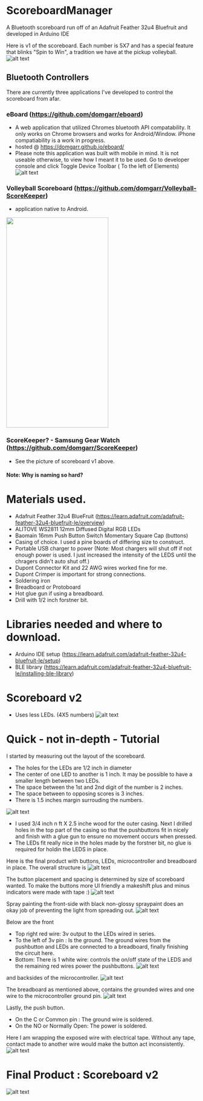 # ScoreboardManager
A Bluetooth scoreboard run off of an Adafruit Feather 32u4 Bluefruit and developed in Arduino IDE

Here is v1 of the scoreboard. Each number is 5X7 and has a special feature that blinks "Spin to Win", a tradition we have at the pickup volleyball.
![alt text](https://github.com/domgarr/ScoreboardManager/blob/master/images/scoreboard_example.jpg)

## Bluetooth Controllers
There are currently three applications I've developed to control the scoreboard from afar.

### eBoard (https://github.com/domgarr/eboard)
- A web application that utilized Chromes bluetooth API compatability. It only works on Chrome browsers and works for Android/Window. iPhone compatiability is a work in progress.
- hosted @ https://domgarr.github.io/eboard/
- Please note this application was built with mobile in mind. It is not useable otherwise, to view how I meant it to be used. Go to developer console and click Toggle Device Toolbar ( To the left of Elements)
![alt text](https://github.com/domgarr/ScoreboardManager/blob/master/images/eboard.png)

### Volleyball Scoreboard (https://github.com/domgarr/Volleyball-ScoreKeeper)
- application native to Android.
<img src="https://github.com/domgarr/ScoreboardManager/blob/master/images/volleyball_scoreboard.jpg" width="270" height="555">

### ScoreKeeper? - Samsung Gear Watch (https://github.com/domgarr/ScoreKeeper)
- See the picture of scoreboard v1 above.

#### Note: Why is naming so hard?

# Materials used.
- Adafruit Feather 32u4 BlueFruit (https://learn.adafruit.com/adafruit-feather-32u4-bluefruit-le/overview)
- ALITOVE WS2811 12mm Diffused Digital RGB LEDs
- Baomain 16mm Push Button Switch Momentary Square Cap (buttons)
- Casing of choice. I used a pine boards of differing size to construct.
- Portable USB charger to power (Note: Most chargers will shut off if not enough power is used. I just increased the intensity of the LEDS until the chragers didn't auto shut off.)
- Dupont Connector Kit and 22 AWG wires worked fine for me.
- Dupont Crimper is important for strong connections.
- Soldering iron
- Breadboard or Protoboard
- Hot glue gun if using a breadboard.
- Drill with 1/2 inch forstner bit.

# Libraries needed and where to download.
- Arduino IDE setup (https://learn.adafruit.com/adafruit-feather-32u4-bluefruit-le/setup)
- BLE library (https://learn.adafruit.com/adafruit-feather-32u4-bluefruit-le/installing-ble-library)

# Scoreboard v2
- Uses less LEDs. (4X5 numbers)
![alt text](https://github.com/domgarr/ScoreboardManager/blob/master/images/front_0.jpg)

# Quick - not in-depth - Tutorial
I started by measuring out the layout of the scoreboard. 
- The holes for the LEDs are 1/2 inch in diameter
- The center of one LED to another is 1 inch. It may be possible to have a smaller length between two LEDs.
- The space between the 1st and 2nd digit of the number is 2 inches.
- The space between to opposing scores is 3 inches.
- There is 1.5 inches margin surrouding the numbers.

![alt text](https://github.com/domgarr/ScoreboardManager/blob/master/images/outline_holes_drilled.jpg)

- I used 3/4 inch n ft X 2.5 inche wood for the outer casing. Next I drilled holes in the top part of the casing so that the pushbuttons fit in nicely and finish with a glue gun to ensure no movement occurs when pressed. 
- The LEDs fit really nice in the holes made by the forstner bit, no glue is required for holdin the LEDS in place.

Here is the final product with buttons, LEDs, microcontroller and breadboard in place.
The overall structure is 
![alt text](https://github.com/domgarr/ScoreboardManager/blob/master/images/backside.jpg)

The button placement and spacing is determined by size of scoreboard wanted. To make the buttons more UI friendly a makeshift plus and minus indicators were made with tape :)
![alt text](https://github.com/domgarr/ScoreboardManager/blob/master/images/top.jpg)

Spray painting the front-side with black non-glossy spraypaint does an okay job of preventing the light from spreading out.
![alt text](https://github.com/domgarr/ScoreboardManager/blob/master/images/on_back.jpg)

Below are the front 
- Top right red wire: 3v output to the LEDs wired in series.
- To the left of 3v pin : Is the ground. The ground wires from the pushbutton and LEDs are connected to a breadboard, finally finishing the circuit here.
- Bottom: There is 1 white wire: controls the on/off state of the LEDS and the remaining red wires power the pushbuttons. 
![alt text](https://github.com/domgarr/ScoreboardManager/blob/master/images/micro_front.jpg)

 and backsides of the microcontroller.
 ![alt text](https://github.com/domgarr/ScoreboardManager/blob/master/images/micro_back.jpg)
 
 The breadboard as mentioned above, contains the grounded wires and one wire to the microcontroller ground pin.
  ![alt text](https://github.com/domgarr/ScoreboardManager/blob/master/images/breadboard.jpg)
  
  Lastly, the push button.
  - On the C or Common pin : The ground wire is soldered.
  - On the NO or Normally Open: The power is soldered. 
  
  Here I am wrapping the exposed wire with electrical tape. Without any tape, contact made to another wire would make the button act inconsistently.
   ![alt text](https://github.com/domgarr/ScoreboardManager/blob/master/images/pushbutton.jpg)
   

# Final Product : Scoreboard v2
 ![alt text](https://github.com/domgarr/ScoreboardManager/blob/master/images/front_10.jpg)
  
  
 

 





